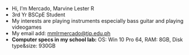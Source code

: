 - Hi, I’m Mercado, Marvine Lester R
- 3rd Yr BSCpE Student
- My interests are playing instruments especially bass guitar and playing videogames
- My email add: mmlrmercado@tip.edu.ph
- <b>Computer specs in my school lab:</b> OS: Win 10 Pro 64, RAM: 8GB, Disk type&size: 930GB
<!---
mmlrmercado/mmlrmercado is a ✨ special ✨ repository because its `README.md` (this file) appears on your GitHub profile.
You can click the Preview link to take a look at your changes.
--->
